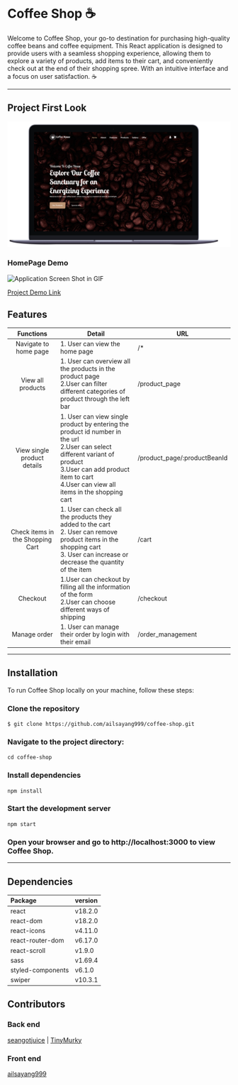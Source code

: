 # Coffee Shop :coffee:

Welcome to Coffee Shop, your go-to destination for purchasing high-quality coffee beans and coffee equipment. This React application is designed to provide users with a seamless shopping experience, allowing them to explore a variety of products, add items to their cart, and conveniently check out at the end of their shopping spree. With an intuitive interface and a focus on user satisfaction. :coffee:

---

## Project First Look
![HomePage pic](https://github.com/ailsayang999/coffee-shop/blob/version5/homePage.png)

### HomePage Demo
![Application Screen Shot in GIF](https://github.com/ailsayang999/coffee-shop/blob/version5/coffee-shop-1.gif)

[Project Demo Link](https://coffee-shop-eight-indol.vercel.app)

## Features

|            Functions             | Detail                                                                                                                                                                                                                     | URL                          |
| :------------------------------: | -------------------------------------------------------------------------------------------------------------------------------------------------------------------------------------------------------------------------- | ---------------------------- |
|      Navigate to home page       | 1. User can view the home page                                                                                                                                                                                             | /\*                          |
|        View all products         | 1. User can overview all the products in the product page <br>2.User can filter different categories of product through the left bar                                                                                       | /product_page                |
|   View single product details    | 1. User can view single product by entering the product id number in the url <br>2.User can select different variant of product <br>3.User can add product item to cart <br>4.User can view all items in the shopping cart | /product_page/:productBeanId |
| Check items in the Shopping Cart | 1. User can check all the products they added to the cart <br>2. User can remove product items in the shopping cart <br>3. User can increase or decrease the quantity of the item                                          | /cart                        |
|             Checkout             | 1.User can checkout by filling all the information of the form <br>2.User can choose different ways of shipping                                                                                                            | /checkout                    |
|           Manage order           | 1. User can manage their order by login with their email                                                                                                                                                                   | /order_management            |

---

## Installation

To run Coffee Shop locally on your machine, follow these steps:

### Clone the repository

```
$ git clone https://github.com/ailsayang999/coffee-shop.git
```

### Navigate to the project directory:

```
cd coffee-shop
```

### Install dependencies

```
npm install
```

### Start the development server

```
npm start
```

### Open your browser and go to http://localhost:3000 to view Coffee Shop.

---

## Dependencies

| Package           | version |
| :---------------- | :------ |
| react             | v18.2.0 |
| react-dom         | v18.2.0 |
| react-icons       | v4.11.0 |
| react-router-dom  | v6.17.0 |
| react-scroll      | v1.9.0  |
| sass              | v1.69.4 |
| styled-components | v6.1.0  |
| swiper            | v10.3.1 |

## Contributors

### Back end

[seangotjuice](https://github.com/seangotjuice) | [TinyMurky](https://github.com/TinyMurky)

### Front end

[ailsayang999](https://github.com/ailsayang999/coffee-shop)
